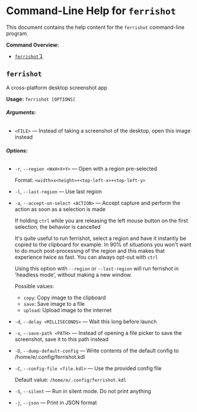 # Command-Line Help for `ferrishot`

This document contains the help content for the `ferrishot` command-line program.

**Command Overview:**

- [`ferrishot`↴](#ferrishot)

## `ferrishot`

A cross-platform desktop screenshot app

**Usage:** `ferrishot [OPTIONS]`

###### **Arguments:**

- `<FILE>` — Instead of taking a screenshot of the desktop, open this image instead

###### **Options:**

- `-r`, `--region <WxH+X+Y>` — Open with a region pre-selected

  Format: `<width>x<height>+<top-left-x>+<top-left-y>`

- `-l`, `--last-region` — Use last region
- `-a`, `--accept-on-select <ACTION>` — Accept capture and perform the action as soon as a selection is made

  If holding `ctrl` while you are releasing the left mouse button on the first selection,
  the behavior is cancelled

  It's quite useful to run ferrishot, select a region and have it instantly be copied to the
  clipboard for example. In 90% of situations you won't want to do much post-processing of
  the region and this makes that experience twice as fast. You can always opt-out with `ctrl`

  Using this option with `--region` or `--last-region` will run ferrishot in 'headless mode',
  without making a new window.

  Possible values:

  - `copy`:
    Copy image to the clipboard
  - `save`:
    Save image to a file
  - `upload`:
    Upload image to the internet

- `-d`, `--delay <MILLISECONDS>` — Wait this long before launch
- `-s`, `--save-path <PATH>` — Instead of opening a file picker to save the screenshot, save it to this path instead
- `-D`, `--dump-default-config` — Write contents of the default config to /home/e/.config/ferrishot.kdl
- `-C`, `--config-file <file.kdl>` — Use the provided config file

  Default value: `/home/e/.config/ferrishot.kdl`

- `-S`, `--silent` — Run in silent mode. Do not print anything
- `-j`, `--json` — Print in JSON format
